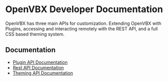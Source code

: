 # OpenVBX Developer Documentation
OpenVBX has three main APIs for customization.  Extending OpenVBX with Plugins, accessing and interacting remotely with the REST API, and a full CSS based theming system.

## Documentation ##
* [Plugin API Documentation](http://openvbx.org/docs/api/2010-06-01/plugin/)
* [Rest API Documentation](api/2010-06-01/index.md)
* [Theming API Documentation](http://openvbx.org/docs/themes/)

